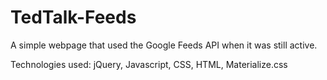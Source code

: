 # TedTalk-Feeds
A simple webpage that used the Google Feeds API when it was still active.

Technologies used: 
jQuery, Javascript, CSS, HTML, Materialize.css
